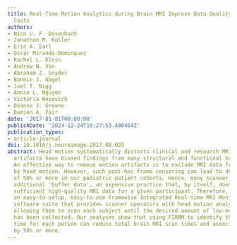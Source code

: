 ```yaml
---
title: Real-Time Motion Analytics during Brain MRI Improve Data Quality and Reduce
  Costs
authors:
- Nico U. F. Dosenbach
- Jonathan M. Koller
- Eric A. Earl
- Oscar Miranda-Dominguez
- Rachel L. Klein
- Andrew N. Van
- Abraham Z. Snyder
- Bonnie J. Nagel
- Joel T. Nigg
- Annie L. Nguyen
- Victoria Wesevich
- Deanna J. Greene
- Damien A. Fair
date: '2017-01-01T00:00:00'
publishDate: '2024-12-24T10:27:53.490464Z'
publication_types:
- article-journal
doi: 10.1016/j.neuroimage.2017.08.025
abstract: Head motion systematically distorts clinical and research MRI data. Motion
  artifacts have biased findings from many structural and functional brain MRI studies.
  An effective way to remove motion artifacts is to exclude MRI data frames affected
  by head motion. However, such post-hoc frame censoring can lead to data loss rates
  of 50% or more in our pediatric patient cohorts. Hence, many scanner operators collect
  additional 'buffer data', an expensive practice that, by itself, does not guarantee
  sufficient high-quality MRI data for a given participant. Therefore, we developed
  an easy-to-setup, easy-to-use Framewise Integrated Real-time MRI Monitoring (FIRMM)
  software suite that provides scanner operators with head motion analytics in real-time,
  allowing them to scan each subject until the desired amount of low-movement data
  has been collected. Our analyses show that using FIRMM to identify the ideal scan
  time for each person can reduce total brain MRI scan times and associated costs
  by 50% or more.
---
```

